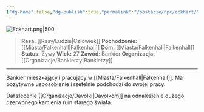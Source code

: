 ```yaml
---
{"dg-home":false,"dg-publish":true,"permalink":"/postacie/npc/eckhart/","dgPassFrontmatter":true}
---
```


![Eckhart.png|500](/img/user/Vault/Grafiki/NPC/Eckhart.png)

> **Rasa:** [[Rasy/Ludzie\|Człowiek]]
> **Pochodzenie:** [[Miasta/Falkenhall\|Falkenhall]]
> **Dom:** [[Miasta/Falkenhall\|Falkenhall]]
> **Status:** Żywy
> **Wiek:** 27
> **Zawód**: Bankier
> **Organizacja:** [[Organizacje/Bankierzy\|Bankierzy]]

---

Bankier mieszkający i pracujący w [[Miasta/Falkenhall\|Falkenhall]]. Ma pozytywne usposobienie i rzetelnie podchodzi do swojej pracy.

Dał zlecenie [[Organizacje/Davolki\|Davolkom]] na odnalezienie dużego czerwonego kamienia ruin starego świata.